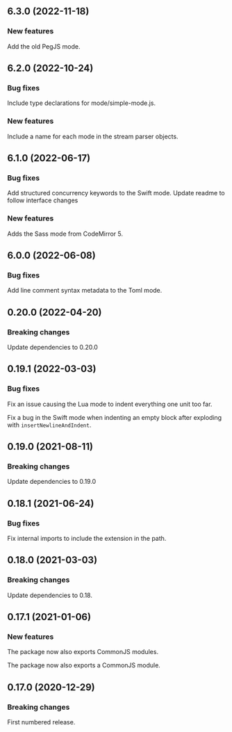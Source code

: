 ## 6.3.0 (2022-11-18)

### New features

Add the old PegJS mode.

## 6.2.0 (2022-10-24)

### Bug fixes

Include type declarations for mode/simple-mode.js.

### New features

Include a name for each mode in the stream parser objects.

## 6.1.0 (2022-06-17)

### Bug fixes

Add structured concurrency keywords to the Swift mode. Update readme to follow interface changes

### New features

Adds the Sass mode from CodeMirror 5.

## 6.0.0 (2022-06-08)

### Bug fixes

Add line comment syntax metadata to the Toml mode.

## 0.20.0 (2022-04-20)

### Breaking changes

Update dependencies to 0.20.0

## 0.19.1 (2022-03-03)

### Bug fixes

Fix an issue causing the Lua mode to indent everything one unit too far.

Fix a bug in the Swift mode when indenting an empty block after exploding with `insertNewlineAndIndent`.

## 0.19.0 (2021-08-11)

### Breaking changes

Update dependencies to 0.19.0

## 0.18.1 (2021-06-24)

### Bug fixes

Fix internal imports to include the extension in the path.

## 0.18.0 (2021-03-03)

### Breaking changes

Update dependencies to 0.18.

## 0.17.1 (2021-01-06)

### New features

The package now also exports CommonJS modules.

The package now also exports a CommonJS module.

## 0.17.0 (2020-12-29)

### Breaking changes

First numbered release.


